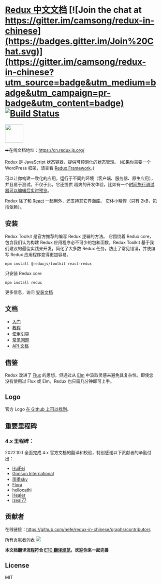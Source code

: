 # [Redux 中文文档](http://github.com/camsong/redux-in-chinese) [![Join the chat at https://gitter.im/camsong/redux-in-chinese](https://badges.gitter.im/Join%20Chat.svg)](https://gitter.im/camsong/redux-in-chinese?utm_source=badge&utm_medium=badge&utm_campaign=pr-badge&utm_content=badge) [![Build Status](https://travis-ci.org/camsong/redux-in-chinese.svg?branch=master)](https://travis-ci.org/camsong/redux-in-chinese)

<img src='https://camo.githubusercontent.com/f28b5bc7822f1b7bb28a96d8d09e7d79169248fc/687474703a2f2f692e696d6775722e636f6d2f4a65567164514d2e706e67' height='60'>

➡️在线文档地址：https://cn.redux.js.org/

Redux 是 JavaScript 状态容器，提供可预测化的状态管理。
(如果你需要一个 WordPress 框架，请查看 [Redux Framework](https://reduxframework.com/)。)

可以让你构建一致化的应用，运行于不同的环境（客户端、服务器、原生应用），并且易于测试。不仅于此，它还提供
超爽的开发体验，比如有一个[时间旅行调试器可以编辑后实时预览](https://github.com/reduxjs/redux-devtools)。

Redux 除了和 [React](https://facebook.github.io/react/) 一起用外，还支持其它界面库。
它体小精悍（只有 2kB，包括依赖）。

## 安装
Redux Toolkit 是官方推荐的编写 Redux 逻辑的方法。 它围绕着 Redux core，包含我们认为构建 Redux 应用程序必不可少的包和函数。Redux Toolkit 基于我们建议的最佳实践来开发，简化了大多数 Redux 任务，防止了常见错误，并使编写 Redux 应用程序变得更加容易。

```
npm install @reduxjs/toolkit react-redux
```

只安装 Redux core

```
npm install redux
```

更多信息，访问 [安装文档](https://cn.redux.js.org/introduction/installation/)

## 文档

- [入门](https://cn.redux.js.org/introduction/getting-started)
- [教程](https://cn.redux.js.org/tutorials/index)
- [使用引导](https://cn.redux.js.org/usage/)
- [常见问题](https://cn.redux.js.org/faq)
- [API 文档](https://cn.redux.js.org/api/api-reference)


## 借鉴

Redux 改进了 [Flux](https://facebook.github.io/flux/) 的思想，但通过从 [Elm](https://github.com/evancz/elm-architecture-tutorial/) 中汲取灵感来避免其复杂性。即使您没有使用过 Flux 或 Elm，Redux 也只需几分钟即可上手。

## Logo

官方 Logo [在 Github 上可以找到](https://github.com/reduxjs/redux/tree/master/logo)。

## 重要里程碑

### 4.x 里程碑：

2022.10.1 全面完成 4.x 官方文档的翻译和校验，特别感谢以下贡献者的辛勤付出：

* [HuiFei](https://github.com/guanwanxiao)
* [Gonson International](https://github.com/GonsonInter)
* [雨季sky](https://github.com/yujidxl)
* [Flora](https://github.com/Flora-wyy)
* [hellocathi](https://github.com/hellocathi)
* [Healer](https://github.com/zxb-hub)
* [izeal77](https://github.com/izeal77)

## 贡献者

在线链接：https://github.com/nefe/redux-in-chinese/graphs/contributors

所有贡献者列表
<a href="https://github.com/camsong/redux-in-chinese/graphs/contributors"><img src="https://opencollective.com/redux-in-chinese/contributors.svg?width=890&button=false" /></a>

**本文档翻译流程符合 [ETC 翻译规范](https://github.com/react-guide/ETC)，欢迎你来一起完善**

## License

MIT
